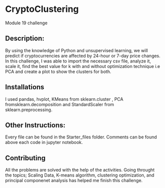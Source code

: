 # CryptoClustering
Module 19 challenge
## Description:
By using the knowledge of Python and unsupervised learning, we will predict if cryptocurrencies are affected by 24-hour or 7-day price changes. In this challenge, I was able to import the necessary csv file, analyze it, scale it, find the best value for k with and without optimization technique i.e PCA and create a plot to show the clusters for both. 
 ## Installations
 I used pandas, hvplot, KMeans from sklearn.cluster , PCA fromsklearn.decomposition and StandardScaler from sklearn.preprocessing.
 ## Other Instructions:
 Every file can be found in the Starter_files folder.  Comments can be found above each code in jupyter notebook.

 ## Contributing
All the problems are solved with the help of the activities. Going throught the topics; Scaling Data, K-means algorithm, clustering optimization, and principal componenet analysis has helped me finish this challenge. 

